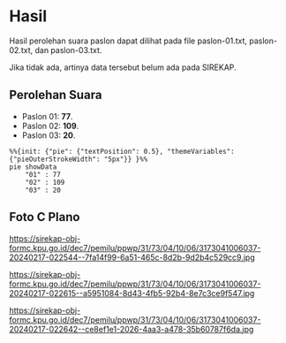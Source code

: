 # Hasil

Hasil perolehan suara paslon dapat dilihat pada file paslon-01.txt, paslon-02.txt, dan paslon-03.txt.

Jika tidak ada, artinya data tersebut belum ada pada SIREKAP.

## Perolehan Suara

 * Paslon 01: **77**.
 * Paslon 02: **109**.
 * Paslon 03: **20**.

```mermaid
%%{init: {"pie": {"textPosition": 0.5}, "themeVariables": {"pieOuterStrokeWidth": "5px"}} }%%
pie showData
    "01" : 77
    "02" : 109
    "03" : 20
```
## Foto C Plano

https://sirekap-obj-formc.kpu.go.id/dec7/pemilu/ppwp/31/73/04/10/06/3173041006037-20240217-022544--7fa14f99-6a51-465c-8d2b-9d2b4c529cc9.jpg

https://sirekap-obj-formc.kpu.go.id/dec7/pemilu/ppwp/31/73/04/10/06/3173041006037-20240217-022615--a5951084-8d43-4fb5-92b4-8e7c3ce9f547.jpg

https://sirekap-obj-formc.kpu.go.id/dec7/pemilu/ppwp/31/73/04/10/06/3173041006037-20240217-022642--ce8ef1e1-2026-4aa3-a478-35b60787f6da.jpg
